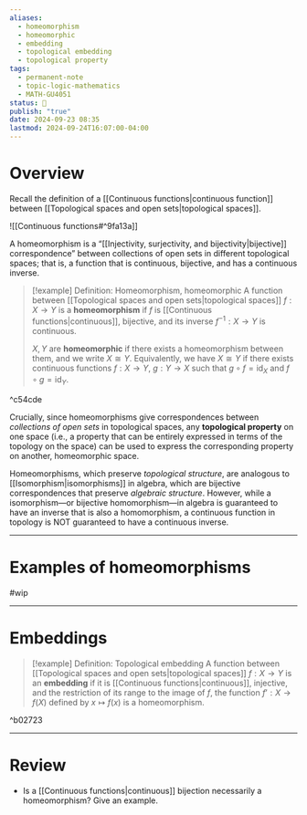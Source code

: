 ```yaml
---
aliases:
  - homeomorphism
  - homeomorphic
  - embedding
  - topological embedding
  - topological property
tags:
  - permanent-note
  - topic-logic-mathematics
  - MATH-GU4051
status: 🔴
publish: "true"
date: 2024-09-23 08:35
lastmod: 2024-09-24T16:07:00-04:00
---
```

# Overview

Recall the definition of a [[Continuous functions|continuous function]] between [[Topological spaces and open sets|topological spaces]]. 

![[Continuous functions#^9fa13a]]

A homeomorphism is a “[[Injectivity, surjectivity, and bijectivity|bijective]] correspondence” between collections of open sets in different topological spaces; that is, a function that is continuous, bijective, and has a continuous inverse.

>[!example] Definition: Homeomorphism, homeomorphic
>A function between [[Topological spaces and open sets|topological spaces]] $f : X \to Y$ is a **homeomorphism** if $f$ is [[Continuous functions|continuous]], bijective, and its inverse $f^{-1} : X \to Y$ is continuous.
>
>$X, Y$ are **homeomorphic** if there exists a homeomorphism between them, and we write $X \cong Y$. Equivalently, we have $X \cong Y$ if there exists continuous functions $f : X \to Y$, $g : Y \to X$ such that $g \circ f = \text{id}_X$ and $f \circ g = \text{id}_Y$.

^c54cde

Crucially, since homeomorphisms give correspondences between *collections of open sets* in topological spaces, any **topological property** on one space (i.e., a property that can be entirely expressed in terms of the topology on the space) can be used to express the corresponding property on another, homeomorphic space.

Homeomorphisms, which preserve *topological structure*, are analogous to [[Isomorphism|isomorphisms]] in algebra, which are bijective correspondences that preserve *algebraic structure*. However, while a isomorphism—or bijective homomorphism—in algebra is guaranteed to have an inverse that is also a homomorphism, a continuous function in topology is NOT guaranteed to have a continuous inverse.

---
# Examples of homeomorphisms

#wip 



---
# Embeddings

>[!example] Definition: Topological embedding
>A function between [[Topological spaces and open sets|topological spaces]] $f: X \to Y$ is an **embedding** if it is [[Continuous functions|continuous]], injective, and the restriction of its range to the image of $f$, the function $f’ : X \to f(X)$ defined by $x \mapsto f(x)$ is a homeomorphism.

^b02723

---
# Review

- Is a [[Continuous functions|continuous]] bijection necessarily a homeomorphism? Give an example.
